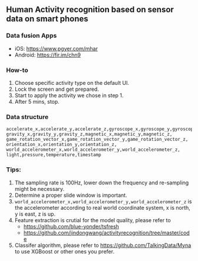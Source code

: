 ## Human Activity recognition based on sensor data on smart phones

### Data fusion Apps

- iOS: https://www.pgyer.com/mhar
- Android: https://fir.im/chn9

### How-to

1. Choose specific activity type on the default UI.
2. Lock the screen and get prepared.
3. Start to apply the activity we chose in step 1.
4. After 5 mins, stop.

### Data structure


	accelerate_x,accelerate_y,accelerate_z,gyroscope_x,gyroscope_y,gyroscope_z,
	gravity_x,gravity_y,gravity_z,magnetic_x,magnetic_y,magnetic_z,
	game_rotation_vector_x,game_rotation_vector_y,game_rotation_vector_z,
	orientation_x,orientation_y,orientation_z,
	world_accelerometer_x,world_accelerometer_y,world_accelerometer_z,
	light,pressure,temperature,timestamp

### Tips:

1. The sampling rate is 100Hz, lower down the frequency and re-sampling might be necessary.
2. Determine a proper slide window is important.
3. `world_accelerometer_x,world_accelerometer_y,world_accelerometer_z` is the accelerometer according to real world coordinate system, x is north, y is east, z is up.
4. Feature extraction is crutial for the model quality, please refer to 
	- https://github.com/blue-yonder/tsfresh
	- https://github.com/jindongwang/activityrecognition/tree/master/code
5. Classifer algorithm, please refer to https://github.com/TalkingData/Myna to use XGBoost or other ones you prefer.


